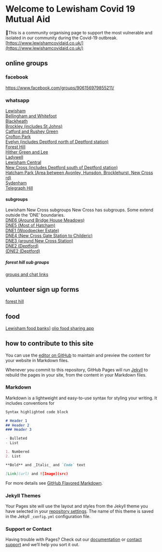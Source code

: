 # Welcome to Lewisham Covid 19 Mutual Aid
💜This is a community organising page to support the most vulnerable and isolated in our community during the Covid-19 outbreak.   
[https://www.lewishamcovidaid.co.uk/](https://www.lewishamcovidaid.co.uk/)
## online groups  

### facebook   
https://www.facebook.com/groups/906156979855211/  


### whatsapp
[Lewisham](https://chat.whatsapp.com/IIgMnpcLtTQ1OcQXjY1dIp)  
[Bellingham and Whitefoot](https://chat.whatsapp.com/Einpexb4aMs314JhCA4int)  
[Blackheath](https://chat.whatsapp.com/GuiZ8L5NXSUAjUf2QV5Stl)  
[Brockley (includes St Johns)](https://chat.whatsapp.com/BRZksqTruF9LT9s7GbLTdT)  
[Catford and Rushey Green](https://chat.whatsapp.com/BPwrCRahPUfE64s20vaEuS)  
[Crofton Park](https://chat.whatsapp.com/BBw6zHu1G4ZG4F6jJ4njbf)  
[Evelyn (includes Deptford north of Deptford station)](https://chat.whatsapp.com/IF28SA1HaW16fq8YVJ6rU5)  
[Forest Hill](https://chat.whatsapp.com/BGzBE202C6cELrzhg2SMFc)  
[Hither Green and Lee](https://chat.whatsapp.com/CKdDkuxm87w9hCFkvrbwym)  
[Ladywell](https://chat.whatsapp.com/JPnsCvvl7tcCRiaXECyoti)  
[Lewisham Central](https://chat.whatsapp.com/K1CeMAXPsEKEWB7N7ZbV4S)  
[New Cross (includes Deptford south of Deptford station)](https://chat.whatsapp.com/F5QcYWAuj54FhlV1f3woWc)  
[Hatcham Park (Area between Avonley, Hunsdon, Brocklehurst, New Cross rd)](https://chat.whatsapp.com/HxiuNhqpIyLE4X1U7JfoJc)  
[Sydenham](https://chat.whatsapp.com/F2SzjyPoodG9aD5a29IEIo)  
[Telegraph Hill](https://chat.whatsapp.com/Ds91FOu2zv5BNAUC7uSLZw)  

#### subgroups
Lewisham New Cross subgroups New Cross has subgroups. Some extend outside the ‘DNE’ boundaries.  
[DNE6 (Around Bridge House Meadows)](https://chat.whatsapp.com/C70kVXXdKOtJrZZikU9fXu)  
[DNE5 (Most of Hatcham)](https://chat.whatsapp.com/HxiuNhqpIyLE4X1U7JfoJc)  
[DNE1 (Woodpecker Estate)](https://chat.whatsapp.com/F5QcYWAuj54FhlV1f3woWc)  
[DNE4 (New Cross Gate Station to Childeric)](https://chat.whatsapp.com/BEHzCJrBbKu5JBeDTjLSHJ)  
[DNE3 (around New Cross Station)](https://chat.whatsapp.com/J4mCbxLGTAY2UQha57vgNj)  
[DNE2 (Deptford)](https://chat.whatsapp.com/FHg6OjKGAUAB45Olg9Umxo)   
[(DNE2 (Deptford)](https://chat.whatsapp.com/J4mCbxLGTAY2UQha57vgNj) 

##### forest hill sub groups
[groups and chat links](https://www.google.com/maps/d/u/0/viewer?hl=en&hl=en&mid=15COv-ATM1YFlhXhS6SaA3f5WmpSGuxRt&ll=51.44754127499999%2C-0.05616510000004382&z=17)


## volunteer sign up forms

[forest hill](https://docs.google.com/forms/d/e/1FAIpQLScGvJrsJaTKwwDrf1FtzaHMHe2fds4yrnzGoKE17aD34M_iUg/viewform)

## food 
[Lewisham food banks](https://lewisham.gov.uk/mayorandcouncil/community-support/communityledprojects/food-bank-donation-and-distribution-points)]
[olio food sharing app](https://olioex.com/)


## how to contribute to this site

You can use the [editor on GitHub](https://github.com/lewishamcovid19mutualaid/infosite/edit/master/README.md) to maintain and preview the content for your website in Markdown files.

Whenever you commit to this repository, GitHub Pages will run [Jekyll](https://jekyllrb.com/) to rebuild the pages in your site, from the content in your Markdown files.

### Markdown

Markdown is a lightweight and easy-to-use syntax for styling your writing. It includes conventions for

```markdown
Syntax highlighted code block

# Header 1
## Header 2
### Header 3

- Bulleted
- List

1. Numbered
2. List

**Bold** and _Italic_ and `Code` text

[Link](url) and ![Image](src)
```

For more details see [GitHub Flavored Markdown](https://guides.github.com/features/mastering-markdown/).

### Jekyll Themes

Your Pages site will use the layout and styles from the Jekyll theme you have selected in your [repository settings](https://github.com/lewishamcovid19mutualaid/infosite/settings). The name of this theme is saved in the Jekyll `_config.yml` configuration file.

### Support or Contact

Having trouble with Pages? Check out our [documentation](https://help.github.com/categories/github-pages-basics/) or [contact support](https://github.com/contact) and we’ll help you sort it out.
